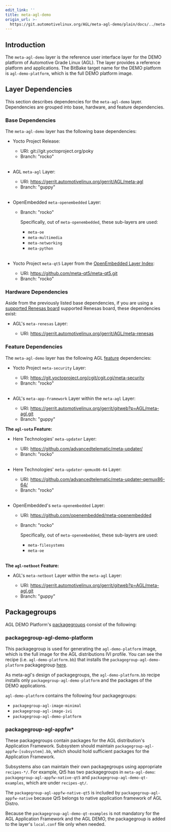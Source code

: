 ```yaml
---
edit_link: ''
title: meta-agl-demo
origin_url: >-
  https://git.automotivelinux.org/AGL/meta-agl-demo/plain/docs/../meta-agl-demo.md?h=guppy
---
```


<!-- WARNING: This file is generated by fetch_docs.js using /home/boron/Documents/AGL/docs-webtemplate/site/_data/tocs/devguides/guppy/meta-agl-demo-guides-devguides-book.yml -->

## Introduction

The `meta-agl-demo` layer is the reference user interface layer for the DEMO
platform of Automotive Grade Linux (AGL).
The layer provides a reference platform and applications.
The BitBake target name for the DEMO platform is `agl-demo-platform`, which is
the full DEMO platform image.

## Layer Dependencies

This section describes dependencies for the `meta-agl-demo` layer.
Dependencies are grouped into base, hardware, and feature dependencies.

### Base Dependencies

The `meta-agl-demo` layer has the following base dependencies:

* Yocto Project Release:

  - URI: git://git.yoctoproject.org/poky
  - Branch: "rocko"<br/><br/>

* AGL `meta-agl` Layer:

  - URI: https://gerrit.automotivelinux.org/gerrit/AGL/meta-agl
  - Branch: "guppy"<br/><br/>

* OpenEmbedded `meta-openembedded` Layer:

  - Branch: "rocko"

    Specifically, out of `meta-openembedded`, these sub-layers are used:

    - `meta-oe`
    - `meta-multimedia`
    - `meta-networking`
    - `meta-python`<br/><br/>

* Yocto Project `meta-qt5` Layer from the
  [OpenEmbedded Layer Index](https://layers.openembedded.org/layerindex/branch/master/layers/):

  - URI: https://github.com/meta-qt5/meta-qt5.git
  - Branch:   "rocko"

### Hardware Dependencies

Aside from the previously listed base dependencies, if you are using a
[supported Renesas board](../getting_started/reference/getting-started/machines/renesas.html)
supported Renesas board, these dependencies exist:

* AGL's `meta-renesas` Layer:

  - URI: https://gerrit.automotivelinux.org/gerrit/AGL/meta-renesas

### Feature Dependencies

The `meta-agl-demo` layer has the following AGL
[feature](../getting_started/reference/getting-started/image-workflow-initialize-build-environment.html#agl-features)
dependencies:

* Yocto Project `meta-security` Layer:

  - URI: https://git.yoctoproject.org/cgit/cgit.cgi/meta-security
  - Branch: "rocko"<br/><br/>

* AGL's `meta-app-framework` Layer within the `meta-agl` Layer:

  - URI: https://gerrit.automotivelinux.org/gerrit/gitweb?p=AGL/meta-agl.git
  - Branch: "guppy"

**The `agl-sota` Feature:**

* Here Technologies' `meta-updater` Layer:

  - URI: https://github.com/advancedtelematic/meta-updater/
  - Branch: "rocko"<br/><br/>

* Here Technologies' `meta-updater-qemux86-64` Layer:

  - URI: https://github.com/advancedtelematic/meta-updater-qemux86-64/
  - Branch: "rocko"<br/><br/>

* OpenEmbedded's `meta-openembedded` Layer:

  - URI: https://github.com/openembedded/meta-openembedded
  - Branch: "rocko"

    Specifically, out of `meta-openembedded`, these sub-layers are used:

    - `meta-filesystems`
    - `meta-oe`<br/><br/>

**The `agl-netboot` Feature:**

* AGL's `meta-netboot` Layer within the `meta-agl` Layer:

  - URI: https://gerrit.automotivelinux.org/gerrit/gitweb?p=AGL/meta-agl.git
  - Branch: "guppy"


## Packagegroups

AGL DEMO Platform's 
[packagegroups](https://www.yoctoproject.org/docs/2.4.4/dev-manual/dev-manual.html#usingpoky-extend-customimage-customtasks)
consist of the following:

### packagegroup-agl-demo-platform

This packagegroup is used for generating the `agl-demo-platform` image,
which is the full image for the AGL distributions IVI profile.
You can see the recipe (i.e. `agl-demo-platform.bb`) that installs 
the `packagegroup-agl-demo-platform` packagegroup
[here](https://git.automotivelinux.org/AGL/meta-agl-demo/tree/recipes-platform/images/agl-demo-platform.bb).

As meta-agl's design of packagegroups, the `agl-demo-platform.bb` recipe installs
only `packagegroup-agl-demo-platform` and the packages of the DEMO applications.

``agl-demo-platform`` contains the following four packagegroups:

  * `packagegroup-agl-image-minimal`
  * `packagegroup-agl-image-ivi`
  * `packagegroup-agl-demo-platform`

### packagegroup-agl-appfw*

These packagegroups contain packages for the AGL distribution's
Application Framework.
Subsystem should maintain `packagegroup-agl-appfw-[subsystem].bb`, which
should hold sufficient packages for the Application Framework.

Subsystems also can maintain their own packagegroups using appropriate
`recipes-*/`.
For example, Qt5 has two packagegroups in `meta-agl-demo`:
`packagegroup-agl-appfw-native-qt5` and `packagegroup-agl-demo-qt-examples`,
which are under `recipes-qt/`.

The `packagegroup-agl-appfw-native-qt5` is included by
`packagegroup-agl-appfw-native` because Qt5 belongs to native application
framework of AGL Distro.

Because the `packagegroup-agl-demo-qt-examples` is not mandatory for
the AGL Application Framework and the AGL DEMO, the packagegroup is added
to the layer's `local.conf` file only when needed.
